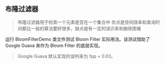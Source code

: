 ## 布隆过滤器

> 布隆过滤器用于检索一个元素是否在一个集合中
> 优点是空间效率和查询时间都比一般的算法要好很多，缺点是有一定的误识率和删除困难

运行 BloomFilterDemo 类文件测试 Bloom Filter 实际用法。该测试借助了 Google Guava 来作为 Bloom Filter 的底层实现。
> Google Guava 默认实现的误判率为 fpp = 0.03。